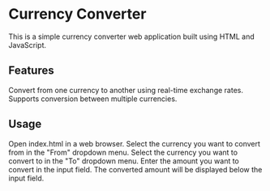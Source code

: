 # Currency Converter
This is a simple currency converter web application built using HTML and JavaScript.

## Features
Convert from one currency to another using real-time exchange rates.
Supports conversion between multiple currencies.

## Usage
Open index.html in a web browser.
Select the currency you want to convert from in the "From" dropdown menu.
Select the currency you want to convert to in the "To" dropdown menu.
Enter the amount you want to convert in the input field.
The converted amount will be displayed below the input field.
